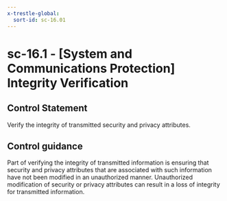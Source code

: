 ```yaml
---
x-trestle-global:
  sort-id: sc-16.01
---
```


# sc-16.1 - \[System and Communications Protection\] Integrity Verification

## Control Statement

Verify the integrity of transmitted security and privacy attributes.

## Control guidance

Part of verifying the integrity of transmitted information is ensuring that security and privacy attributes that are associated with such information have not been modified in an unauthorized manner. Unauthorized modification of security or privacy attributes can result in a loss of integrity for transmitted information.
